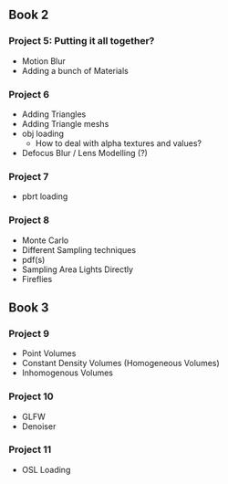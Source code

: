 ## Book 2 ##
### Project 5: Putting it all together? ###
- Motion Blur
- Adding a bunch of Materials

### Project 6 ###
- Adding Triangles
- Adding Triangle meshs
- obj loading
  - How to deal with alpha textures and values?
- Defocus Blur / Lens Modelling (?)

### Project 7 ###
- pbrt loading

### Project 8 ###
- Monte Carlo
- Different Sampling techniques
- pdf(s)
- Sampling Area Lights Directly
- Fireflies

## Book 3 ##
### Project 9 ###
- Point Volumes
- Constant Density Volumes (Homogeneous Volumes)
- Inhomogenous Volumes

### Project 10 ### 
- GLFW
- Denoiser

### Project 11 ###
- OSL Loading